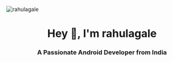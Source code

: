 <p align="left"> <img src="https://komarev.com/ghpvc/?username=rahulagale&label=Profile%20visitss&color=0e75b6&style=flat" alt="rahulagale" /> </p>


<h1 align="center">Hey 👋, I'm rahulagale</h1>
<h3 align="center">A Passionate Android Developer from India</h3>
